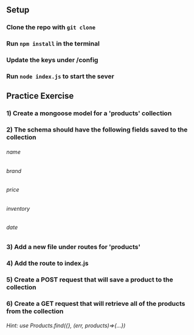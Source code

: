## Setup
### Clone the repo with `git clone`
### Run `npm install` in the terminal
### Update the keys under /config
### Run `node index.js` to start the sever

## Practice Exercise
### 1) Create a mongoose model for a 'products' collection
### 2) The schema should have the following fields saved to the collection
######   name
######     brand
######     price
######     inventory
######     date
### 3) Add a new file under routes for 'products'
### 4) Add the route to index.js
### 5) Create a POST request that will save a product to the collection
### 6) Create a GET request that will retrieve all of the products from the collection
######   Hint: use Products.find({}, (err, products)=>{...})